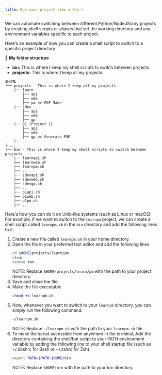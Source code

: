 ```yaml
---
title: Run your project like a Pro 🔥
---
```


We can automate switching between different Python/NodeJS/any projects by creating shell scripts or aliases that set the working directory and any environment variables specific to each project.

Here's an example of how you can create a shell script to switch to a specific project directory

**🚀 My folder structure**
- **bin:** This is where I keep my shell scripts to switch between projects
- **projects:** This is where I keep all my projects

```
$HOME
└── projects - This is where I keep all my projects
    ├── learn
        ├── api
        ├── web
        ├── pm => PDF Make
    ├── sdev
        ├── api
        ├── web
        ├── gp
    ├── p1 (Project 1)
        ├── api
        ├── web
        ├── gp => Generate PDF
    ├── ...
├ ...
├── bin - This is where I keep my shell scripts to switch between projects
    ├── learnapi.sh
    ├── learnweb.sh
    ├── learnpm.sh
    ├── ...
    ├── sdevapi.sh
    ├── sdevweb.sh
    ├── sdevgp.sh
    ├── ...
    ├── p1api.sh
    ├── p1web.sh
    ├── p1pm.sh
    ├── ...
```

Here's how you can do it on Unix-like systems (such as Linux or macOS):
For example, if we want to switch to the `learnpm` project, we can create a shell script called `learnpm.sh` in the `bin` directory and add the following lines to it:

1. Create a new file called `learnpm.sh` in your home directory.
2. Open the file in your preferred text editor and add the following lines
    ```sh
    cd $HOME/projects/learn/pm
    clear
    source run
   ```
    NOTE: Replace `$HOME/projects/learn/pm` with the path to your project directory.
3. Save and close the file.
4. Make the file executable
    ```sh
    chmod +x learnpm.sh
    ```
5. Now, whenever you want to switch to your `learnpm` directory, you can simply run the following command:
    ```sh
    ~/learnpm.sh
    ```
    NOTE: Replace `~/learnpm.sh` with the path to your `learnpm.sh` file.
6. To make the script accessible from anywhere in the terminal, Add the directory containing the shell/bat script to your PATH environment variable by adding the following line to your shell startup file (such as ~/.bashrc for Bash or ~/.zshrc for Zsh):
    ```sh
    export PATH=$PATH:$HOME/bin
    ```
    NOTE: Replace `$HOME/bin` with the path to your `bin` directory.
